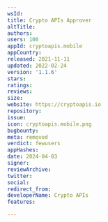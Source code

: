 ```yaml
---
wsId: 
title: Crypto APIs Approver
altTitle: 
authors: 
users: 100
appId: cryptoapis.mobile
appCountry: 
released: 2021-11-11
updated: 2022-02-24
version: '1.1.6'
stars: 
ratings: 
reviews: 
size: 
website: https://cryptoapis.io
repository: 
issue: 
icon: cryptoapis.mobile.png
bugbounty: 
meta: removed
verdict: fewusers
appHashes: 
date: 2024-04-03
signer: 
reviewArchive: 
twitter: 
social: 
redirect_from: 
developerName: Crypto APIs
features: 

---
```


